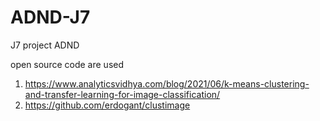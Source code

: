# ADND-J7
J7 project ADND

open source code are used
1. https://www.analyticsvidhya.com/blog/2021/06/k-means-clustering-and-transfer-learning-for-image-classification/
2. https://github.com/erdogant/clustimage
